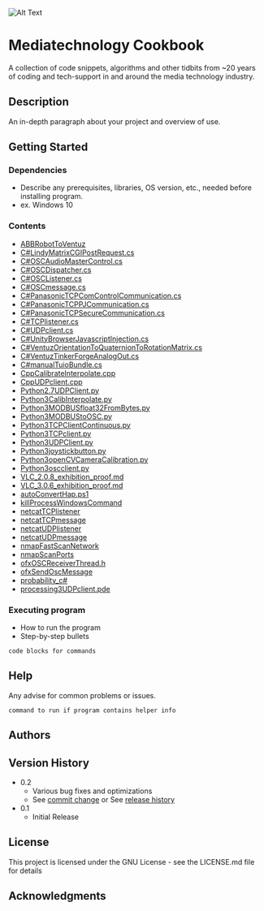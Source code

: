 
![Alt Text](https://repository-images.githubusercontent.com/178588840/9f45eda4-fa1b-4e11-957b-6167946dbe53)

# Mediatechnology Cookbook

A collection of code snippets, algorithms and other tidbits from ~20 years of coding and tech-support in and around the media technology industry.

## Description

An in-depth paragraph about your project and overview of use.

## Getting Started

### Dependencies

* Describe any prerequisites, libraries, OS version, etc., needed before installing program.
* ex. Windows 10

### Contents

* [ABBRobotToVentuz](https://github.com/bastidererste/mediatechnologycookbook/blob/master/ABBRobotToVentuz)
* [C#LindyMatrixCGIPostRequest.cs](https://github.com/bastidererste/mediatechnologycookbook/blob/master/C#LindyMatrixCGIPostRequest.cs)
* [C#OSCAudioMasterControl.cs](https://github.com/bastidererste/mediatechnologycookbook/blob/master/C#OSCAudioMasterControl.cs)
* [C#OSCDispatcher.cs](https://github.com/bastidererste/mediatechnologycookbook/blob/master/C#OSCDispatcher.cs)
* [C#OSCListener.cs](https://github.com/bastidererste/mediatechnologycookbook/blob/master/C#OSCListener.cs)
* [C#OSCmessage.cs](https://github.com/bastidererste/mediatechnologycookbook/blob/master/C#OSCmessage.cs)
* [C#PanasonicTCPComControlCommunication.cs](https://github.com/bastidererste/mediatechnologycookbook/blob/master/C#PanasonicTCPComControlCommunication.cs)
* [C#PanasonicTCPPJCommunication.cs](https://github.com/bastidererste/mediatechnologycookbook/blob/master/C#PanasonicTCPPJCommunication.cs)
* [C#PanasonicTCPSecureCommunication.cs](https://github.com/bastidererste/mediatechnologycookbook/blob/master/C#PanasonicTCPSecureCommunication.cs)
* [C#TCPlistener.cs](https://github.com/bastidererste/mediatechnologycookbook/blob/master/C#TCPlistener.cs)
* [C#UDPclient.cs](https://github.com/bastidererste/mediatechnologycookbook/blob/master/C#UDPclient.cs)
* [C#UnityBrowserJavascriptInjection.cs](https://github.com/bastidererste/mediatechnologycookbook/blob/master/C#UnityBrowserJavascriptInjection.cs)
* [C#VentuzOrientationToQuaternionToRotationMatrix.cs](https://github.com/bastidererste/mediatechnologycookbook/blob/master/C#VentuzOrientationToQuaternionToRotationMatrix.cs)
* [C#VentuzTinkerForgeAnalogOut.cs](https://github.com/bastidererste/mediatechnologycookbook/blob/master/C#VentuzTinkerForgeAnalogOut.cs)
* [C#manualTuioBundle.cs](https://github.com/bastidererste/mediatechnologycookbook/blob/master/C#manualTuioBundle.cs)
* [CppCalibrateInterpolate.cpp](https://github.com/bastidererste/mediatechnologycookbook/blob/master/CppCalibrateInterpolate.cpp)
* [CppUDPclient.cpp](https://github.com/bastidererste/mediatechnologycookbook/blob/master/CppUDPclient.cpp)
* [Python2.7UDPClient.py](https://github.com/bastidererste/mediatechnologycookbook/blob/master/Python2.7UDPClient.py)
* [Python3CalibInterpolate.py](https://github.com/bastidererste/mediatechnologycookbook/blob/master/Python3CalibInterpolate.py)
* [Python3MODBUSfloat32FromBytes.py](https://github.com/bastidererste/mediatechnologycookbook/blob/master/Python3MODBUSfloat32FromBytes.py)
* [Python3MODBUStoOSC.py](https://github.com/bastidererste/mediatechnologycookbook/blob/master/Python3MODBUStoOSC.py)
* [Python3TCPClientContinuous.py](https://github.com/bastidererste/mediatechnologycookbook/blob/master/Python3TCPClientContinuous.py)
* [Python3TCPclient.py](https://github.com/bastidererste/mediatechnologycookbook/blob/master/Python3TCPclient.py)
* [Python3UDPClient.py](https://github.com/bastidererste/mediatechnologycookbook/blob/master/Python3UDPClient.py)
* [Python3joystickbutton.py](https://github.com/bastidererste/mediatechnologycookbook/blob/master/Python3joystickbutton.py)
* [Python3openCVCameraCalibration.py](https://github.com/bastidererste/mediatechnologycookbook/blob/master/Python3openCVCameraCalibration.py)
* [Python3oscclient.py](https://github.com/bastidererste/mediatechnologycookbook/blob/master/Python3oscclient.py)
* [VLC_2.0.8_exhibition_proof.md](https://github.com/bastidererste/mediatechnologycookbook/blob/master/VLC_2.0.8_exhibition_proof.md)
* [VLC_3.0.6_exhibition_proof.md](https://github.com/bastidererste/mediatechnologycookbook/blob/master/VLC_3.0.6_exhibition_proof.md)
* [autoConvertHap.ps1](https://github.com/bastidererste/mediatechnologycookbook/blob/master/autoConvertHap.ps1)
* [killProcessWindowsCommand](https://github.com/bastidererste/mediatechnologycookbook/blob/master/killProcessWindowsCommand)
* [netcatTCPlistener](https://github.com/bastidererste/mediatechnologycookbook/blob/master/netcatTCPlistener)
* [netcatTCPmessage](https://github.com/bastidererste/mediatechnologycookbook/blob/master/netcatTCPmessage)
* [netcatUDPlistener](https://github.com/bastidererste/mediatechnologycookbook/blob/master/netcatUDPlistener)
* [netcatUDPmessage](https://github.com/bastidererste/mediatechnologycookbook/blob/master/netcatUDPmessage)
* [nmapFastScanNetwork](https://github.com/bastidererste/mediatechnologycookbook/blob/master/nmapFastScanNetwork)
* [nmapScanPorts](https://github.com/bastidererste/mediatechnologycookbook/blob/master/nmapScanPorts)
* [ofxOSCReceiverThread.h](https://github.com/bastidererste/mediatechnologycookbook/blob/master/ofxOSCReceiverThread.h)
* [ofxSendOscMessage](https://github.com/bastidererste/mediatechnologycookbook/blob/master/ofxSendOscMessage)
* [probability_c#](https://github.com/bastidererste/mediatechnologycookbook/blob/master/probability_c#)
* [processing3UDPclient.pde](https://github.com/bastidererste/mediatechnologycookbook/blob/master/processing3UDPclient.pde)

### Executing program

* How to run the program
* Step-by-step bullets
```
code blocks for commands
```

## Help

Any advise for common problems or issues.
```
command to run if program contains helper info
```

## Authors


## Version History

* 0.2
    * Various bug fixes and optimizations
    * See [commit change]() or See [release history]()
* 0.1
    * Initial Release

## License

This project is licensed under the GNU License - see the LICENSE.md file for details

## Acknowledgments




